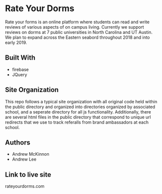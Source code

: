 # Rate Your Dorms
Rate your forms is an online platform where students can read and write reviews of various aspects of on campus living. Currently we support reviews on dorms at 7 public universities in North Carolina and UT Austin. We plan to expand across the Eastern seabord throughout 2018 and into early 2019.

## Built With
* firebase
* JQuery

## Site Organization
This repo follows a typical site organization with all original code held within the public directory and organized into directories organized by associated school, and a seperate directory for all js functionality. Additionally, there are several html files in the public directory that correspond to unique url redirects that we use to track referalls from brand ambassadors at each school.

## Authors
* Andrew McKinnon
* Andrew Lee

## Link to live site
rateyourdorms.com
